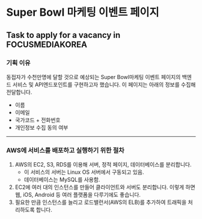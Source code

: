 # Super Bowl 마케팅 이벤트 페이지 
## Task to apply for a vacancy in FOCUSMEDIAKOREA

### 기획 이유 
동접자가 수천만명에 달할 것으로 예상되는 Super Bowl마케팅 이벤트 페이지의 백엔드 서비스 및 API엔드포인트를 구현하고자 했습니다. 이 페이지는 아래의 정보를 수집해 전달합니다. 
- 이름
- 이메일
- 국가코드 + 전화번호
- 개인정보 수집 동의 여부
----------------------
### AWS에 서비스를 배포하고 실행하기 위한 절차 

1. AWS의 EC2, S3, RDS를 이용해 서버, 정적 페이지, 데이터베이스를 분리합니다.
   - 이 서비스의 서버는 Linux OS 서버에서 구동되고 있음.
   - 데이터베이스는 MySQL를 사용함.
2. EC2에 여러 대의 인스턴스를 만들어 클라이언트와 서버도 분리합니다. 이렇게 하면 웹, iOS, Android 등 여러 플랫폼을 다루기에도 좋습니다.
3. 필요한 만큼 인스턴스를 늘리고 로드밸런서(AWS의 ELB)를 추가하여 트래픽을 처리하도록 합니다.
